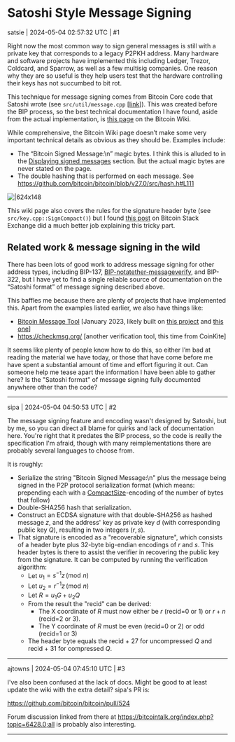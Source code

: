 # Satoshi Style Message Signing

satsie | 2024-05-04 02:57:32 UTC | #1

Right now the most common way to sign general messages is still with a private key that corresponds to a legacy P2PKH address. Many hardware and software projects have implemented this including Ledger, Trezor, Coldcard, and Sparrow, as well as a few multisig companies. One reason why they are so useful is they help users test that the hardware controlling their keys has not succumbed to bit rot.

This technique for message signing comes from Bitcoin Core code that Satoshi wrote (see `src/util/message.cpp` [[link](https://github.com/bitcoin/bitcoin/blob/v27.0/src/util/message.cpp)]). This was created before the BIP process, so the best technical documentation I have found, aside from the actual implementation, is [this page](https://en.bitcoin.it/wiki/Message_signing) on the Bitcoin Wiki.

While comprehensive, the Bitcoin Wiki page doesn’t make some very important technical details as obvious as they should be. Examples include:

* The “Bitcoin Signed Message:\n” magic bytes. I think this is alluded to in the [Displaying signed messages](https://en.bitcoin.it/wiki/Message_signing#Displaying_signed_messages) section. But the actual magic bytes are never stated on the page.
* The double hashing that is performed on each message. See https://github.com/bitcoin/bitcoin/blob/v27.0/src/hash.h#L111 

![|624x148](upload://dnTMJ1B6hT9wQ0m41eU8ToHCyEi.png)

This wiki page also covers the rules for the signature header byte (see `src/key.cpp::SignCompact()`) but I found [this post](https://bitcoin.stackexchange.com/questions/83035/how-to-determine-first-byte-recovery-id-for-signatures-message-signing) on Bitcoin Stack Exchange did a much better job explaining this tricky part.

## Related work & message signing in the wild

There has been lots of good work to address message signing for other address types, including BIP-137, [BIP-notatether-messageverify](https://notatether.com/notabips/bip-notatether-messageverify/), and BIP-322, but I have yet to find a single reliable source of documentation on the “Satoshi format” of message signing described above.

This baffles me because there are plenty of projects that have implemented this. Apart from the examples listed earlier, we also have things like:

* [Bitcoin Message Tool](https://github.com/shadowy-pycoder/bitcoin_message_tool) [January 2023, likely built on [this project](https://github.com/stequald/bitcoin-sign-message/blob/b5e8b478713fdbb8d65e6cd1aeff8b2d5545ff91/signmessage.py#L271) and [this one](https://github.com/nanotube/supybot-bitcoin-marketmonitor/blob/master/GPG/local/bitcoinsig.py)]
* https://checkmsg.org/ [another verification tool, this time from CoinKite]

It seems like plenty of people know how to do this, so either I’m bad at reading the material we have today, or those that have come before me have spent a substantial amount of time and effort figuring it out. Can someone help me tease apart the information I have been able to gather here? Is the "Satoshi format" of message signing fully documented anywhere other than the code?

-------------------------

sipa | 2024-05-04 04:50:53 UTC | #2

The message signing feature and encoding wasn't designed by Satoshi, but by me, so you can direct all blame for quirks and lack of documentation here. You're right that it predates the BIP process, so the code is really the specification I'm afraid, though with many reimplementations there are probably several languages to choose from.

It is roughly:
* Serialize the string "Bitcoin Signed Message:\n" plus the message being signed in the P2P protocol serialization format (which means: prepending each with a [CompactSize](https://en.bitcoin.it/wiki/Protocol_documentation#Variable_length_integer)-encoding of the number of bytes that follow)
* Double-SHA256 hash that serialization.
* Construct an ECDSA signature with that double-SHA256 as hashed message $z$, and the address' key as private key $d$ (with corresponding public key $Q$), resulting in two integers $(r, s)$.
* That signature is encoded as a "recoverable signature", which consists of a header byte plus 32-byte big-endian encodings of $r$ and $s$. This header bytes is there to assist the verifier in recovering the public key from the signature. It can be computed by running the verification algorithm:
  * Let $u_1 = s^{-1}z\, (\operatorname{mod}\, n)$
  * Let $u_2 = r^{-1}z\, (\operatorname{mod}\, n)$
  * Let $R = u_1G + u_2Q$
  * From the result the "recid" can be derived:
    * The X coordinate of $R$ must now either be $r$ (recid=0 or 1) or $r + n$ (recid=2 or 3).
    * The Y coordinate of $R$ must be even (recid=0 or 2) or odd (recid=1 or 3)
  * The header byte equals the recid + 27 for uncompressed $Q$ and recid + 31 for compressed $Q$.

-------------------------

ajtowns | 2024-05-04 07:45:10 UTC | #3

I've also been confused at the lack of docs. Might be good to at least update the wiki with the extra detail? sipa's PR is:

https://github.com/bitcoin/bitcoin/pull/524

Forum discussion linked from there at https://bitcointalk.org/index.php?topic=6428.0;all is probably also interesting.

-------------------------

